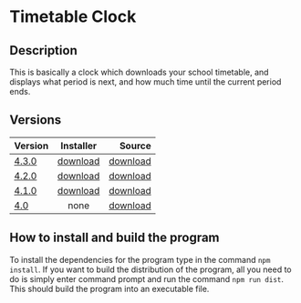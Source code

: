# Timetable Clock

## Description

This is basically a clock which downloads your school timetable, and displays what period is next, and how much time until the current period ends.

## Versions

| Version        | Installer           | Source  |
| ------------- |:-------------:| -----:|
| [4.3.0](https://github.com/Mrmeguyme/timetable-clock/releases/tag/4.3.0)      | [download](https://github.com/Mrmeguyme/timetable-clock/releases/download/4.3.0/timetable_clock.exe)      |   [download](https://github.com/Mrmeguyme/timetable-clock/archive/4.3.0.zip) |
| [4.2.0](https://github.com/Mrmeguyme/timetable-clock/releases/tag/4.2.0)      | [download](https://github.com/Mrmeguyme/timetable-clock/releases/download/4.2.0/timetable.clock.exe)      |   [download](https://github.com/Mrmeguyme/timetable-clock/archive/4.2.0.zip) |
| [4.1.0](https://github.com/Mrmeguyme/timetable-clock/releases/tag/4.1) | [download](https://github.com/Mrmeguyme/timetable-clock/releases/download/4.1/timetable.clock.exe)      |    [download](https://github.com/Mrmeguyme/timetable-clock/archive/4.1.zip) |
| [4.0](https://github.com/Mrmeguyme/timetable-clock/releases/tag/4.0)      | none | [download](https://github.com/Mrmeguyme/timetable-clock/releases/download/4.0/timetable.zip) |

## How to install and build the program

To install the dependencies for the program type in the command `npm install`. If you want to build the distribution of the program, all you need to do is simply enter command prompt and run the command `npm run dist`. This should build the program into an executable file.
